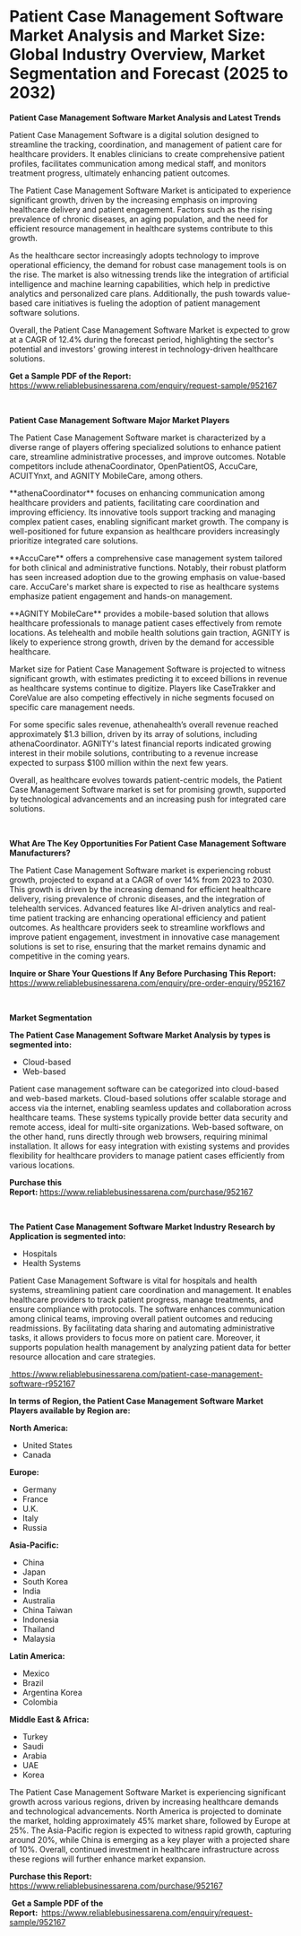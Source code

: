 <p><h1>Patient Case Management Software Market Analysis and Market Size: Global Industry Overview, Market Segmentation and Forecast (2025 to 2032)</h1></p><p><strong>Patient Case Management Software Market Analysis and Latest Trends</strong></p>
<p><p>Patient Case Management Software is a digital solution designed to streamline the tracking, coordination, and management of patient care for healthcare providers. It enables clinicians to create comprehensive patient profiles, facilitates communication among medical staff, and monitors treatment progress, ultimately enhancing patient outcomes.</p><p>The Patient Case Management Software Market is anticipated to experience significant growth, driven by the increasing emphasis on improving healthcare delivery and patient engagement. Factors such as the rising prevalence of chronic diseases, an aging population, and the need for efficient resource management in healthcare systems contribute to this growth. </p><p>As the healthcare sector increasingly adopts technology to improve operational efficiency, the demand for robust case management tools is on the rise. The market is also witnessing trends like the integration of artificial intelligence and machine learning capabilities, which help in predictive analytics and personalized care plans. Additionally, the push towards value-based care initiatives is fueling the adoption of patient management software solutions.</p><p>Overall, the Patient Case Management Software Market is expected to grow at a CAGR of 12.4% during the forecast period, highlighting the sector's potential and investors' growing interest in technology-driven healthcare solutions.</p></p>
<p><strong>Get a Sample PDF of the Report:&nbsp;</strong> <a href="https://www.reliablebusinessarena.com/enquiry/request-sample/952167?utm_campaign=3000&utm_medium=2&utm_source=Github&utm_content=ia&utm_term=17042025&utm_id=patient-case-management-software">https://www.reliablebusinessarena.com/enquiry/request-sample/952167</a></p>
<p>&nbsp;</p>
<p><strong>Patient Case Management Software Major Market Players</strong></p>
<p><p>The Patient Case Management Software market is characterized by a diverse range of players offering specialized solutions to enhance patient care, streamline administrative processes, and improve outcomes. Notable competitors include athenaCoordinator, OpenPatientOS, AccuCare, ACUITYnxt, and AGNITY MobileCare, among others.</p><p>**athenaCoordinator** focuses on enhancing communication among healthcare providers and patients, facilitating care coordination and improving efficiency. Its innovative tools support tracking and managing complex patient cases, enabling significant market growth. The company is well-positioned for future expansion as healthcare providers increasingly prioritize integrated care solutions.</p><p>**AccuCare** offers a comprehensive case management system tailored for both clinical and administrative functions. Notably, their robust platform has seen increased adoption due to the growing emphasis on value-based care. AccuCare's market share is expected to rise as healthcare systems emphasize patient engagement and hands-on management.</p><p>**AGNITY MobileCare** provides a mobile-based solution that allows healthcare professionals to manage patient cases effectively from remote locations. As telehealth and mobile health solutions gain traction, AGNITY is likely to experience strong growth, driven by the demand for accessible healthcare.</p><p>Market size for Patient Case Management Software is projected to witness significant growth, with estimates predicting it to exceed billions in revenue as healthcare systems continue to digitize. Players like CaseTrakker and CoreValue are also competing effectively in niche segments focused on specific care management needs.</p><p>For some specific sales revenue, athenahealth’s overall revenue reached approximately $1.3 billion, driven by its array of solutions, including athenaCoordinator. AGNITY's latest financial reports indicated growing interest in their mobile solutions, contributing to a revenue increase expected to surpass $100 million within the next few years.</p><p>Overall, as healthcare evolves towards patient-centric models, the Patient Case Management Software market is set for promising growth, supported by technological advancements and an increasing push for integrated care solutions.</p></p>
<p>&nbsp;</p>
<p><strong>What Are The Key Opportunities For Patient Case Management Software Manufacturers?</strong></p>
<p><p>The Patient Case Management Software market is experiencing robust growth, projected to expand at a CAGR of over 14% from 2023 to 2030. This growth is driven by the increasing demand for efficient healthcare delivery, rising prevalence of chronic diseases, and the integration of telehealth services. Advanced features like AI-driven analytics and real-time patient tracking are enhancing operational efficiency and patient outcomes. As healthcare providers seek to streamline workflows and improve patient engagement, investment in innovative case management solutions is set to rise, ensuring that the market remains dynamic and competitive in the coming years.</p></p>
<p><strong>Inquire or Share Your Questions If Any Before Purchasing This Report:</strong> <a href="https://www.reliablebusinessarena.com/enquiry/pre-order-enquiry/952167?utm_campaign=3000&utm_medium=2&utm_source=Github&utm_content=ia&utm_term=17042025&utm_id=patient-case-management-software">https://www.reliablebusinessarena.com/enquiry/pre-order-enquiry/952167</a></p>
<p>&nbsp;</p>
<p><strong>Market Segmentation</strong></p>
<p><strong>The Patient Case Management Software Market Analysis by types is segmented into:</strong></p>
<p><ul><li>Cloud-based</li><li>Web-based</li></ul></p>
<p><p>Patient case management software can be categorized into cloud-based and web-based markets. Cloud-based solutions offer scalable storage and access via the internet, enabling seamless updates and collaboration across healthcare teams. These systems typically provide better data security and remote access, ideal for multi-site organizations. Web-based software, on the other hand, runs directly through web browsers, requiring minimal installation. It allows for easy integration with existing systems and provides flexibility for healthcare providers to manage patient cases efficiently from various locations.</p></p>
<p><strong>Purchase this Report:&nbsp;</strong><a href="https://www.reliablebusinessarena.com/purchase/952167?utm_campaign=3000&utm_medium=2&utm_source=Github&utm_content=ia&utm_term=17042025&utm_id=patient-case-management-software">https://www.reliablebusinessarena.com/purchase/952167</a></p>
<p>&nbsp;</p>
<p><strong>The Patient Case Management Software Market Industry Research by Application is segmented into:</strong></p>
<p><ul><li>Hospitals</li><li>Health Systems</li></ul></p>
<p><p>Patient Case Management Software is vital for hospitals and health systems, streamlining patient care coordination and management. It enables healthcare providers to track patient progress, manage treatments, and ensure compliance with protocols. The software enhances communication among clinical teams, improving overall patient outcomes and reducing readmissions. By facilitating data sharing and automating administrative tasks, it allows providers to focus more on patient care. Moreover, it supports population health management by analyzing patient data for better resource allocation and care strategies.</p></p>
<p><a href="https://www.reliablebusinessarena.com/patient-case-management-software-r952167?utm_campaign=3000&utm_medium=2&utm_source=Github&utm_content=ia&utm_term=17042025&utm_id=patient-case-management-software">&nbsp;https://www.reliablebusinessarena.com/patient-case-management-software-r952167</a></p>
<p><strong>In terms of Region, the Patient Case Management Software Market Players available by Region are:</strong></p>
<p>
    <p> <strong> North America: </strong>
        <ul>
            <li>United States</li>
            <li>Canada</li>
        </ul>
        </p> 
    <p> <strong> Europe: </strong>
        <ul>
            <li>Germany</li>
            <li>France</li>
            <li>U.K.</li>
            <li>Italy</li>
            <li>Russia</li>
        </ul>
        </p> 
    <p> <strong> Asia-Pacific: </strong>
        <ul>
            <li>China</li>
            <li>Japan</li>
            <li>South Korea</li>
            <li>India</li>
            <li>Australia</li>
            <li>China Taiwan</li>
            <li>Indonesia</li>
            <li>Thailand</li>
            <li>Malaysia</li>
        </ul>
        </p> 
    <p> <strong> Latin America: </strong>
        <ul>
            <li>Mexico</li>
            <li>Brazil</li>
            <li>Argentina Korea</li>
            <li>Colombia</li>
        </ul>
        </p> 
    <p> <strong> Middle East & Africa: </strong>
        <ul>
            <li>Turkey</li>
            <li>Saudi</li>
            <li>Arabia</li>
            <li>UAE</li>
            <li>Korea</li>
        </ul>
    </p>
    </p>
<p><p>The Patient Case Management Software Market is experiencing significant growth across various regions, driven by increasing healthcare demands and technological advancements. North America is projected to dominate the market, holding approximately 45% market share, followed by Europe at 25%. The Asia-Pacific region is expected to witness rapid growth, capturing around 20%, while China is emerging as a key player with a projected share of 10%. Overall, continued investment in healthcare infrastructure across these regions will further enhance market expansion.</p></p>
<p><strong>Purchase this Report: </strong><a href="https://www.reliablebusinessarena.com/purchase/952167?utm_campaign=3000&utm_medium=2&utm_source=Github&utm_content=ia&utm_term=17042025&utm_id=patient-case-management-software">https://www.reliablebusinessarena.com/purchase/952167</a></p>
<p>&nbsp;<strong>Get a Sample PDF of the Report:&nbsp;&nbsp;</strong><a href="https://www.reliablebusinessarena.com/enquiry/request-sample/952167?utm_campaign=3000&utm_medium=2&utm_source=Github&utm_content=ia&utm_term=17042025&utm_id=patient-case-management-software">https://www.reliablebusinessarena.com/enquiry/request-sample/952167</a></p>
<p><strong></strong></p>
<p><p></p><p></p><p></p></p>